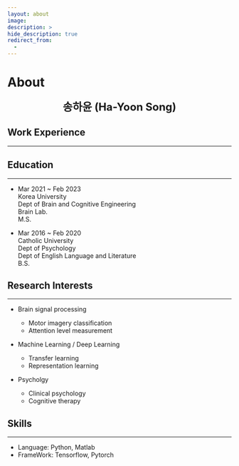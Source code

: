 ```yaml
---
layout: about
image:
description: >
hide_description: true
redirect_from:
  -
---
```


# About

<center>
<span style=
"font-size:170%;
font-weight:bold">
송하윤 (Ha-Yoon Song)
</span>
</center>

## Work Experience
---

   
## Education
---
* Mar 2021 ~ Feb 2023   
Korea University   
Dept of Brain and Cognitive Engineering   
Brain Lab.   
M.S.

* Mar 2016 ~ Feb 2020   
Catholic University   
Dept of Psychology   
Dept of English Language and Literature   
B.S.   

## Research Interests
---
* Brain signal processing
  - Motor imagery classification
  - Attention level measurement

* Machine Learning / Deep Learning
  - Transfer learning
  - Representation learning

* Psycholgy
  - Clinical psychology
  - Cognitive therapy

## Skills
---
* Language: Python, Matlab
* FrameWork: Tensorflow, Pytorch
